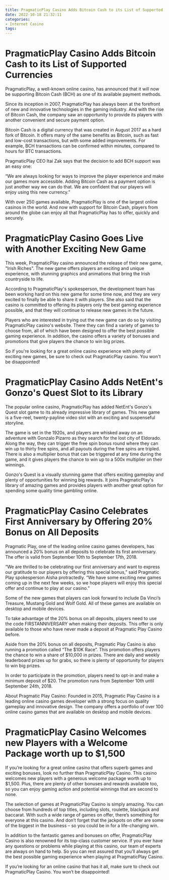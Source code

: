 ```yaml
---
title: PragmaticPlay Casino Adds Bitcoin Cash to its List of Supported Currencies 
date: 2022-10-18 21:32:11
categories:
- Internet Casino
tags:
---
```



#  PragmaticPlay Casino Adds Bitcoin Cash to its List of Supported Currencies 

PragmaticPlay, a well-known online casino, has announced that it will now be supporting Bitcoin Cash (BCH) as one of its available payment methods.

Since its inception in 2007, PragmaticPlay has always been at the forefront of new and innovative technologies in the gaming industry. And with the rise of Bitcoin Cash, the company saw an opportunity to provide its players with another convenient and secure payment option.

Bitcoin Cash is a digital currency that was created in August 2017 as a hard fork of Bitcoin. It offers many of the same benefits as Bitcoin, such as fast and low-cost transactions, but with some added improvements. For example, BCH transactions can be confirmed within minutes, compared to hours for BTC transactions.

PragmaticPlay CEO Itai Zak says that the decision to add BCH support was an easy one:

“We are always looking for ways to improve the player experience and make our games more accessible. Adding Bitcoin Cash as a payment option is just another way we can do that. We are confident that our players will enjoy using this new currency.”

With over 250 games available, PragmaticPlay is one of the largest online casinos in the world. And now with support for Bitcoin Cash, players from around the globe can enjoy all that PragmaticPlay has to offer, quickly and securely.

#  PragmaticPlay Casino Goes Live with Another Exciting New Game 

This week, PragmaticPlay casino announced the release of their new game, "Irish Riches". The new game offers players an exciting and unique experience, with stunning graphics and animations that bring the Irish countryside to life.

According to PragmaticPlay's spokesperson, the development team has been working hard on this new game for some time now, and they are very excited to finally be able to share it with players. She also said that the casino is committed to offering its players only the best gaming experience possible, and that they will continue to release new games in the future.

Players who are interested in trying out the new game can do so by visiting PragmaticPlay casino's website. There they can find a variety of games to choose from, all of which have been designed to offer the best possible gaming experience. In addition, the casino offers a variety of bonuses and promotions that give players the chance to win big prizes.

So if you're looking for a great online casino experience with plenty of exciting new games, be sure to check out PragmaticPlay casino. You won't be disappointed!

#  PragmaticPlay Casino Adds NetEnt's Gonzo's Quest Slot to its Library 

The popular online casino, PragmaticPlay has added NetEnt's Gonzo's Quest slot game to its already impressive library of games. This new game is a five-reel, twenty-payline video slot with an exciting and suspenseful storyline.

The game is set in the 1920s, and players are whisked away on an adventure with Gonzalo Pizarro as they search for the lost city of Eldorado. Along the way, they can trigger the free spin bonus round where they can win up to thirty free spins, and all payouts during the free spins are tripled. There is also a multiplier bonus that can be triggered at any time during the game, and it gives players the chance to win up to a 500x multiplier on their winnings.

Gonzo's Quest is a visually stunning game that offers exciting gameplay and plenty of opportunities for winning big rewards. It joins PragmaticPlay's library of amazing games and provides players with another great option for spending some quality time gambling online.

#  PragmaticPlay Casino Celebrates First Anniversary by Offering 20% Bonus on All Deposits 

Pragmatic Play, one of the leading online casino games developers, has announced a 20% bonus on all deposits to celebrate its first anniversary. The offer is valid from September 10th to September 17th, 2018. 

“We are thrilled to be celebrating our first anniversary and want to express our gratitude to our players by offering this special bonus,” said Pragmatic Play spokesperson Aisha protractedly. “We have some exciting new games coming up in the next few weeks, so we hope players will enjoy this special offer and continue to play at our casino.” 

Some of the new games that players can look forward to include Da Vinci’s Treasure, Mustang Gold and Wolf Gold. All of these games are available on desktop and mobile devices. 

To take advantage of the 20% bonus on all deposits, players need to use the code FIRSTANNIVERSARY when making their deposits. This offer is only available to those who have never made a deposit at Pragmatic Play Casino before. 

Aside from the 20% bonus on all deposits, Pragmatic Play Casino is also running a promotion called “The $10K Race”. This promotion offers players the chance to win a share of $10,000 in prizes. There are daily and weekly leaderboard prizes up for grabs, so there is plenty of opportunity for players to win big prizes. 

In order to participate in the promotion, players need to opt-in and make a minimum deposit of $20. The promotion runs from September 10th until September 24th, 2018. 

About Pragmatic Play Casino: 
Founded in 2015, Pragmatic Play Casino is a leading online casino games developer with a strong focus on quality gameplay and innovative design. The company offers a portfolio of over 100 online casino games that are available on desktop and mobile devices.

#  PragmaticPlay Casino Welcomes new Players with a Welcome Package worth up to $1,500




If you’re looking for a great online casino that offers superb games and exciting bonuses, look no further than PragmaticPlay Casino. This casino welcomes new players with a generous welcome package worth up to $1,500. Plus, there are plenty of other bonuses and rewards available too, so you can enjoy gaming action and potential winnings that are second to none.



The selection of games at PragmaticPlay Casino is simply amazing. You can choose from hundreds of top titles, including slots, roulette, blackjack and baccarat. With such a wide range of games on offer, there’s something for everyone at this casino. And don’t forget that the jackpots on offer are some of the biggest in the business – so you could be in for a life-changing win.



In addition to the fantastic games and bonuses on offer, PragmaticPlay Casino is also renowned for its top-class customer service. If you ever have any questions or problems while playing at this casino, our team of experts are always on hand to help. So you can rest assured that you’ll always get the best possible gaming experience when playing at PragmaticPlay Casino.



If you’re looking for an online casino that has it all, make sure to check out PragmaticPlay Casino. You won’t be disappointed!